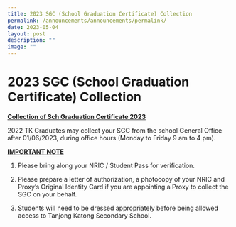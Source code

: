```yaml
---
title: 2023 SGC (School Graduation Certificate) Collection
permalink: /announcements/announcements/permalink/
date: 2023-05-04
layout: post
description: ""
image: ""
---
```

# 2023 SGC (School Graduation Certificate) Collection

<b><u>Collection of Sch Graduation Certificate 2023</u></b>

2022 TK Graduates may collect your SGC from the school General Office after 01/06/2023, during office hours (Monday to Friday 9 am to 4 pm).

<b><u>IMPORTANT NOTE</u></b>

1) Please bring along your NRIC / Student Pass for verification.

2) Please prepare a letter of authorization, a photocopy of your NRIC and Proxy’s Original Identity Card if you are appointing a Proxy to collect the SGC on your behalf.

3) Students will need to be dressed appropriately before being allowed access to Tanjong Katong Secondary School.